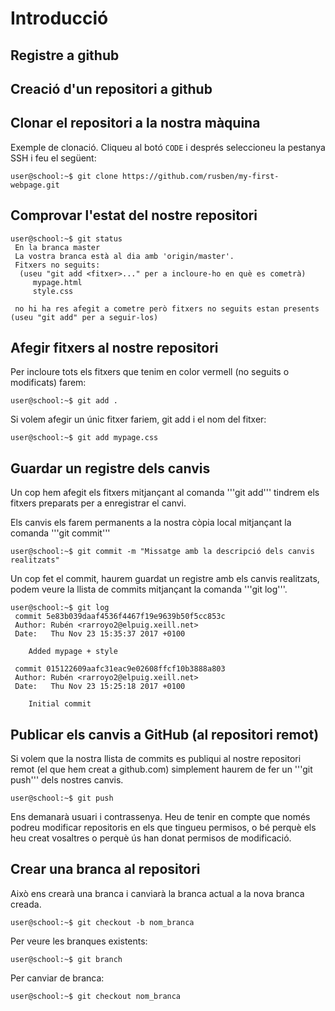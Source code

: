 # Introducció

## Registre a github

## Creació d'un repositori a github

## Clonar el repositori a la nostra màquina

Exemple de clonació. Cliqueu al botó `CODE` i després seleccioneu la pestanya SSH i feu el següent:
```console
user@school:~$ git clone https://github.com/rusben/my-first-webpage.git
```

## Comprovar l'estat del nostre repositori

```console
user@school:~$ git status
 En la branca master
 La vostra branca està al dia amb 'origin/master'.
 Fitxers no seguits:
  (useu "git add <fitxer>..." per a incloure-ho en què es cometrà)
     mypage.html
     style.css

 no hi ha res afegit a cometre però fitxers no seguits estan presents (useu "git add" per a seguir-los)
```

## Afegir fitxers al nostre repositori
Per incloure tots els fitxers que tenim en color vermell (no seguits o modificats) farem:

```console
user@school:~$ git add .
```

Si volem afegir un únic fitxer fariem, git add i el nom del fitxer:

```console
user@school:~$ git add mypage.css
```


## Guardar un registre dels canvis
Un cop hem afegit els fitxers mitjançant al comanda '''git add''' tindrem els fitxers preparats per a enregistrar el canvi.

Els canvis els farem permanents a la nostra còpia local mitjançant la comanda '''git commit'''

```console
user@school:~$ git commit -m "Missatge amb la descripció dels canvis realitzats"
```

Un cop fet el commit, haurem guardat un registre amb els canvis realitzats, podem veure la llista de commits mitjançant la comanda '''git log'''.

```console
user@school:~$ git log
 commit 5e83b039daaf4536f4467f19e9639b50f5cc853c
 Author: Rubén <rarroyo2@elpuig.xeill.net>
 Date:   Thu Nov 23 15:35:37 2017 +0100

    Added mypage + style

 commit 015122609aafc31eac9e02608ffcf10b3888a803
 Author: Rubén <rarroyo2@elpuig.xeill.net>
 Date:   Thu Nov 23 15:25:18 2017 +0100

    Initial commit
```

## Publicar els canvis a GitHub (al repositori remot)

Si volem que la nostra llista de commits es publiqui al nostre repositori remot (el que hem creat a github.com) simplement haurem de fer un '''git push''' dels nostres canvis.

```console
user@school:~$ git push
```

Ens demanarà usuari i contrassenya. Heu de tenir en compte que només podreu modificar repositoris en els que tingueu permisos, o bé perquè els heu creat vosaltres o perquè ús han donat permisos de modificació.

## Crear una branca al repositori

Això ens crearà una branca i canviarà la branca actual a la nova branca creada.

```console
user@school:~$ git checkout -b nom_branca
```

Per veure les branques existents:

```console
user@school:~$ git branch
```

Per canviar de branca:

```console
user@school:~$ git checkout nom_branca
```
